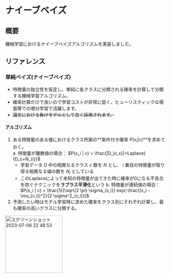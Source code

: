 # ナイーブベイズ
## 概要
機械学習におけるナイーブベイズアルゴリズムを実装しました。

## リファレンス
### 単純ベイズ(ナイーブベイズ)
- 特徴量の独立性を仮定し、単純に各クラスに分類される確率を計算して分類する機械学習アルゴリズム。
- 確率計算だけで良いので学習コストが非常に低く、ヒューリスティックな場面等での増分学習で活躍します。
- ~~論文における負けモデルとして良く採用されます。~~

#### アルゴリズム
1. ある特徴量のある値におけるクラス所属の**条件付き確率 $P(x_i | c)$**を求めておく。  
  a. 特徴量が離散値の場合： $P(x_i | c) = \frac{|D_{c,x}|+Laplace}{D_c+N_{i}}$
    - 学習データ $D$ 中の相異なるクラス $c$ 数を $N$ とし、 $i$ 番目の特徴量が取り得る相異なる値の数を $N_{i}$ としている
    - このLaplaceによって未知の特徴量が出てきた時に確率が0になる不具合を防ぐテクニックを**ラプラス平滑化**という
  b. 特徴量が連続値の場合： $P(x_i | c) = \frac{1}{\sqrt{2 \pi} \sigma_{c,i}} exp(-\frac{(x_i - \mu_{c,i})^2}{2 \sigma^2_{c,i}})$  
3. 予測したい時はモデル学習時に求めた確率をクラス別にそれぞれ計算し、最も確率の高いクラスに分類する。

<img width="180" alt="スクリーンショット 2023-07-06 22 48 53" src="https://github.com/ARAN1218/ML_Learning/assets/67265109/af80bc12-5567-4f8e-80ae-45d2c183d77d">

